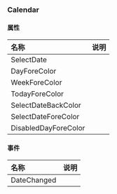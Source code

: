 ### Calendar

#### 属性
| 名称 | 说明 |
|:---|:---|
| SelectDate |  |
| DayForeColor |  |
| WeekForeColor |  |
| TodayForeColor |  |
| SelectDateBackColor |  |
| SelectDateForeColor |  |
| DisabledDayForeColor |  |

#### 事件
| 名称 | 说明 |
|:---|:---|
| DateChanged |  |